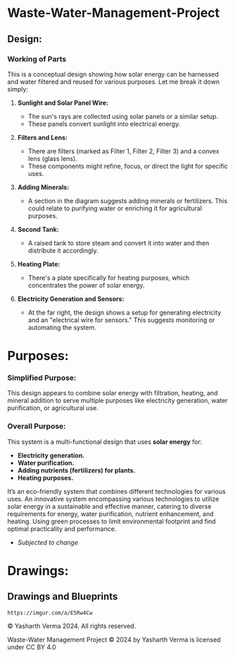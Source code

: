 # Waste-Water-Management-Project
## Design:
### Working of Parts 
This is a conceptual design showing how solar energy can be harnessed and water filtered and reused for various purposes. Let me break it down simply:

1. **Sunlight and Solar Panel Wire:**
    - The sun's rays are collected using solar panels or a similar setup.
    - These panels convert sunlight into electrical energy.
    
2. **Filters and Lens:**
    - There are filters (marked as Filter 1, Filter 2, Filter 3) and a convex lens (glass lens).
    - These components might refine, focus, or direct the light for specific uses.
    
3. **Adding Minerals:**
    - A section in the diagram suggests adding minerals or fertilizers. This could relate to purifying water or enriching it for agricultural purposes.
    
4. **Second Tank:**
    - A raised tank to store steam and convert it into water and then distribute it accordingly.
    
5. **Heating Plate:**
    - There's a plate specifically for heating purposes, which concentrates the power of solar energy.
    
6. **Electricity Generation and Sensors:**
    - At the far right, the design shows a setup for generating electricity and an "electrical wire for sensors." This suggests monitoring or automating the system.

# Purposes:
### Simplified Purpose:

This design appears to combine solar energy with filtration, heating, and mineral addition to serve multiple purposes like electricity generation, water purification, or agricultural use.
### Overall Purpose:

This system is a multi-functional design that uses  **solar energy** for:

- **Electricity generation.**
- **Water purification.**
- **Adding nutrients (fertilizers) for plants.**
- **Heating purposes.**

It’s an eco-friendly system that combines different technologies for various uses.
An innovative system encompassing various technologies to utilize solar energy in a sustainable and effective manner, catering to diverse requirements for energy, water purification, nutrient enhancement, and heating. Using green processes to limit environmental footprint and find optimal practicality and performance.

*  *Subjected to change*

# Drawings:
## Drawings and Blueprints

  ```https://imgur.com/a/E5Rw4Cw```

  © Yasharth Verma 2024. All rights reserved.

  Waste-Water Management Project © 2024 by Yasharth Verma is licensed under CC BY 4.0 
